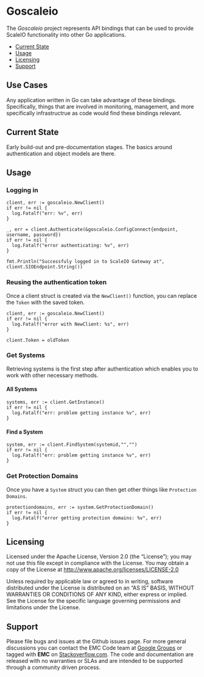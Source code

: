 # Goscaleio
The *Goscaleio* project represents API bindings that can be used to provide ScaleIO functionality into other Go applications.


- [Current State](#state)
- [Usage](#usage)
- [Licensing](#licensing)
- [Support](#support)

## Use Cases
Any application written in Go can take advantage of these bindings.  Specifically, things that are involved in monitoring, management, and more specifically infrastructrue as code would find these bindings relevant.


## <a id="state">Current State</a>
Early build-out and pre-documentation stages.  The basics around authentication and object models are there.


## <a id="usage">Usage</a>

### Logging in

    client, err := goscaleio.NewClient()
    if err != nil {
      log.Fatalf("err: %v", err)
    }

    _, err = client.Authenticate(&goscaleio.ConfigConnect{endpoint, username, password})
    if err != nil {
      log.Fatalf("error authenticating: %v", err)
    }

    fmt.Println("Successfuly logged in to ScaleIO Gateway at", client.SIOEndpoint.String())


### Reusing the authentication token
Once a client struct is created via the ```NewClient()``` function, you can replace the ```Token``` with the saved token.

    client, err := goscaleio.NewClient()
    if err != nil {
      log.Fatalf("error with NewClient: %s", err)
    }

    client.Token = oldToken

### Get Systems
Retrieving systems is the first step after authentication which enables you to work with other necessary methods.

#### All Systems

    systems, err := client.GetInstance()
    if err != nil {
      log.Fatalf("err: problem getting instance %v", err)
    }

#### Find a System

    system, err := client.FindSystem(systemid,"","")
    if err != nil {
      log.Fatalf("err: problem getting instance %v", err)
    }


### Get Protection Domains
Once you have a ```System``` struct you can then get other things like ```Protection Domains```.

    protectiondomains, err := system.GetProtectionDomain()
    if err != nil {
      log.Fatalf("error getting protection domains: %v", err)
    }


<a id="licensing">Licensing</a>
---------
Licensed under the Apache License, Version 2.0 (the “License”); you may not use this file except in compliance with the License. You may obtain a copy of the License at <http://www.apache.org/licenses/LICENSE-2.0>

Unless required by applicable law or agreed to in writing, software distributed under the License is distributed on an “AS IS” BASIS, WITHOUT WARRANTIES OR CONDITIONS OF ANY KIND, either express or implied. See the License for the specific language governing permissions and limitations under the License.

<a id="support">Support</a>
-------
Please file bugs and issues at the Github issues page. For more general discussions you can contact the EMC Code team at <a href="https://groups.google.com/forum/#!forum/emccode-users">Google Groups</a> or tagged with **EMC** on <a href="https://stackoverflow.com">Stackoverflow.com</a>. The code and documentation are released with no warranties or SLAs and are intended to be supported through a community driven process.
